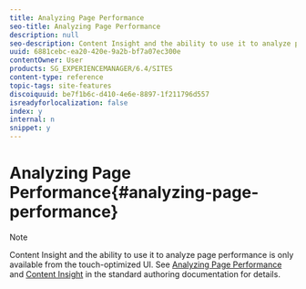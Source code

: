 ```yaml
---
title: Analyzing Page Performance
seo-title: Analyzing Page Performance
description: null
seo-description: Content Insight and the ability to use it to analyze page performance is only available from the touch-optimized UI.
uuid: 6881cebc-ea20-420e-9a2b-bf7a07ec300e
contentOwner: User
products: SG_EXPERIENCEMANAGER/6.4/SITES
content-type: reference
topic-tags: site-features
discoiquuid: be7f1b6c-d410-4e6e-8897-1f211796d557
isreadyforlocalization: false
index: y
internal: n
snippet: y
---
```


# Analyzing Page Performance{#analyzing-page-performance}

>[!NOTE]
>
>Content Insight and the ability to use it to analyze page performance is only available from the touch-optimized UI. See [Analyzing Page Performance](../../authoring/using/ci-analyze.md) and [Content Insight](../../authoring/using/content-insights.md) in the standard authoring documentation for details.

